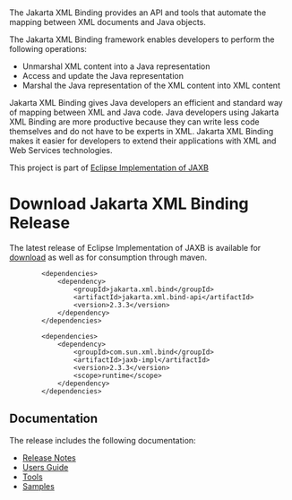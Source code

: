 <br/>


The Jakarta XML Binding provides an API and tools that automate the mapping
between XML documents and Java objects.

The Jakarta XML Binding framework enables developers to perform the following operations:
- Unmarshal XML content into a Java representation
- Access and update the Java representation
- Marshal the Java representation of the XML content into XML content

Jakarta XML Binding gives Java developers an efficient and standard way of mapping between XML and Java code.
Java developers using Jakarta XML Binding are more productive because they can write less code themselves
and do not have to be experts in XML. Jakarta XML Binding makes it easier for developers to extend
their applications with XML and Web Services technologies.


This project is part of [Eclipse Implementation of JAXB](https://projects.eclipse.org/projects/ee4j.jaxb-impl)

# <a name="Download_Jakarta_Release"></a>Download Jakarta XML Binding Release

The latest release of Eclipse Implementation of JAXB is available for
[download](https://repo1.maven.org/maven2/com/sun/xml/bind/jaxb-ri/2.3.3/jaxb-ri-2.3.3.zip)
as well as for consumption through maven.
```
        <dependencies>
            <dependency>
                <groupId>jakarta.xml.bind</groupId>
                <artifactId>jakarta.xml.bind-api</artifactId>
                <version>2.3.3</version>
            </dependency>
        </dependencies>

        <dependencies>
            <dependency>
                <groupId>com.sun.xml.bind</groupId>
                <artifactId>jaxb-impl</artifactId>
                <version>2.3.3</version>
                <scope>runtime</scope>
            </dependency>
        </dependencies>
```

## Documentation
The release includes the following documentation:
- [Release Notes](2.3.3/docs/ch02.html)
- [Users Guide](2.3.3/docs/ch03.html)
- [Tools](2.3.3/docs/ch04.html)
- [Samples](2.3.3/docs/ch01.html#jaxb-2-0-sample-apps)
